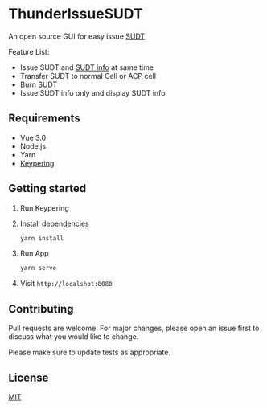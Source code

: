 # ThunderIssueSUDT
An open source GUI for easy issue [SUDT](https://github.com/nervosnetwork/rfcs/blob/master/rfcs/0025-simple-udt/0025-simple-udt.md)

Feature List:
- Issue SUDT and [SUDT info](https://talk.nervos.org/t/a-sudt-information-storage-meta-cell-design-proposal/5011) at same time
- Transfer SUDT to normal Cell or ACP cell
- Burn SUDT
- Issue SUDT info only and display SUDT info

## Requirements
- Vue 3.0
- Node.js
- Yarn
- [Keypering](https://github.com/nervosnetwork/keypering)

## Getting started

1. Run Keypering

2. Install dependencies

    ```bash
    yarn install
    ```

4. Run App

    ```bash
    yarn serve
    ```

5. Visit ```http://localshot:8080```

## Contributing
Pull requests are welcome. For major changes, please open an issue first to discuss what you would like to change.

Please make sure to update tests as appropriate.

## License
[MIT](https://choosealicense.com/licenses/mit/)